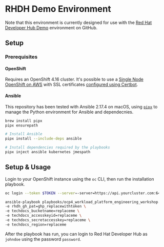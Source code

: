 # RHDH Demo Environment

Note that this environment is currently designed for use with the
[Red Hat Developer Hub Demo](https://github.com/rhdh-demo-gh/) environment on GitHub.

## Setup

### Prerequisites

#### OpenShift

Requires an OpenShift 4.16 cluster. It's possible to use a 
[Single Node OpenShift on AWS](https://developers.redhat.com/articles/2024/04/29/how-install-single-node-openshift-aws#installing_the_ocp_client_and_getting_the_installation_program)
with SSL certificates [configured using Certbot](https://gist.github.com/evanshortiss/c60e0cb394ffa8610ee76bd64e1c3d52).

#### Ansible

This repository has been tested with Ansible 2.17.4 on macOS, using
[`pipx`](https://github.com/pypa/pipx) to manage the Python environment for
Ansible and dependecnies.

```bash
brew install pipx
pipx ensurepath

# Install Ansible
pipx install --include-deps ansible

# Install dependencies required by the playbooks
pipx inject ansible kubernetes jmespath
```

## Setup & Usage

Login to your OpenShift instance using the `oc` CLI, then run the installation
playbook.

```bash
oc login --token $TOKEN --server=-server=https://api.yourcluster.com:6443 

ansible-playbook playbooks/ocp4_workload_platform_engineering_workshop.yml \
-e rhdh_gh_pat=ghp_replacewithtoken \
-e techdocs_bucketname=replaceme \
-e techdocs_accesskeyid=replaceme \
-e techdocs_secretaccesskey=replaceme \
-e techdocs_region=replaceme
```

After the playbook has run, you can login to Red Hat Developer Hub as `johndoe`
using the password `password`.